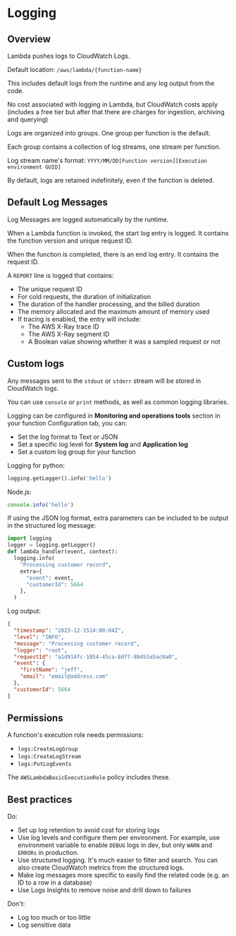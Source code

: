 # Logging

## Overview

Lambda pushes logs to CloudWatch Logs.

Default location: `/aws/lambda/{function-name}`

This includes default logs from the runtime and any log output from the code.

No cost associated with logging in Lambda, but CloudWatch costs apply (includes a free tier but after that there are charges for ingestion, archiving and querying)

Logs are organized into groups. One group per function is the default.

Each group contains a collection of log streams, one stream per function.

Log stream name's format: `YYYY/MM/DD[Function version][Execution environment GUID]`

By default, logs are retained indefinitely, even if the function is deleted.


## Default Log Messages

Log Messages are logged automatically by the runtime.

When a Lambda function is invoked, the start log entry is logged. It contains the function version and unique request ID.

When the function is completed, there is an end log entry. It contains the request ID.

A `REPORT` line is logged that contains:
- The unique request ID
- For cold requests, the duration of initialization
- The duration of the handler processing, and the billed duration
- The memory allocated and the maximum amount of memory used
- If tracing is enabled, the entry will include:
  - The AWS X-Ray trace ID
  - The AWS X-Ray segment ID
  - A Boolean value showing whether it was a sampled request or not


## Custom logs

Any messages sent to the `stdout` or `stderr` stream will be stored in CloudWatch logs.

You can use `console` or `print` methods, as well as common logging libraries.

Logging can be configured in **Monitoring and operations tools** section in your function Configuration tab, you can:
- Set the log format to Text or JSON
- Set a specific log level for **System log** and **Application log**
- Set a custom log group for your function


Logging for python:
```py
logging.getLogger().info('hello')
```

Node.js:
```js
console.info('hello')
```

If using the JSON log format, extra parameters can be included to be output in the structured log message:
```py
import logging
logger = logging.getLogger()
def lambda_handler(event, context):
  logging.info(
    "Processing customer record",
    extra={
      "event": event,
      "customerId": 5664
    },
  )
```
Log output:
```json
{
  "timestamp": "2023-12-1514:00:04Z",
  "level": "INFO",
  "message": "Processing customer record",
  "logger": "root",
  "requestId": "a1d914fc-1054-45ca-8df7-88453a5ac0a0",
  "event": {
    "firstName": "jeff",
    "email": "email@address.com"
  },
  "customerId": 5664
}
```


## Permissions

A function's execution role needs permissions:
- `logs:CreateLogGroup`
- `logs:CreateLogStream`
- `logs:PutLogEvents`

The `AWSLambdaBasicExecutionRole` policy includes these.


## Best practices

Do:
- Set up log retention to avoid cost for storing logs
- Use log levels and configure them per environment. For example, use environment variable to enable `DEBUG` logs in dev, but only `WARN` and `ERRORs` in production.
- Use structured logging. It's much easier to filter and search. You can also create CloudWatch metrics from the structured logs.
- Make log messages more specific to easily find the related code (e.g. an ID to a row in a database)
- Use Logs Insights to remove noise and drill down to failures

Don't:
- Log too much or too little
- Log sensitive data
